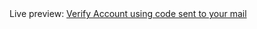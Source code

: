 <h1 align="center"></h1><br>
Live preview: <a href="https://ash-win-n.github.io/verify-account/">Verify Account using code sent to your mail</a><br>


